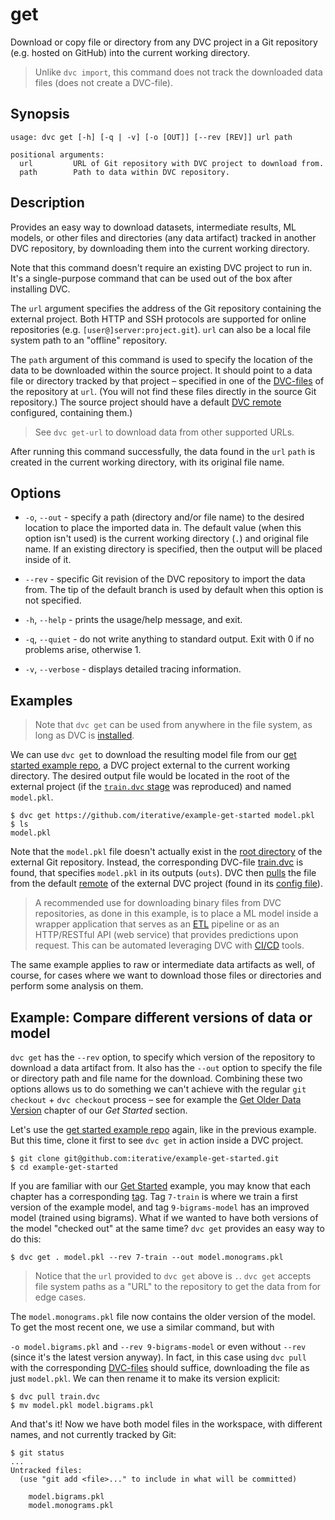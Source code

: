 # get

Download or copy file or directory from any <abbr>DVC project</abbr> in a Git
repository (e.g. hosted on GitHub) into the current working directory.

> Unlike `dvc import`, this command does not track the downloaded data files
> (does not create a DVC-file).

## Synopsis

```usage
usage: dvc get [-h] [-q | -v] [-o [OUT]] [--rev [REV]] url path

positional arguments:
  url         URL of Git repository with DVC project to download from.
  path        Path to data within DVC repository.
```

## Description

Provides an easy way to download datasets, intermediate results, ML models, or
other files and directories (any <abbr>data artifact</abbr>) tracked in another
DVC repository, by downloading them into the current working directory.

Note that this command doesn't require an existing DVC project to run in. It's a
single-purpose command that can be used out of the box after installing DVC.

The `url` argument specifies the address of the Git repository containing the
external <abbr>project</abbr>. Both HTTP and SSH protocols are supported for
online repositories (e.g. `[user@]server:project.git`). `url` can also be a
local file system path to an "offline" repository.

The `path` argument of this command is used to specify the location of the data
to be downloaded within the source project. It should point to a data file or
directory tracked by that project – specified in one of the
[DVC-files](/doc/user-guide/dvc-file-format) of the repository at `url`. (You
will not find these files directly in the source Git repository.) The source
project should have a default [DVC remote](/doc/command-reference/remote)
configured, containing them.)

> See `dvc get-url` to download data from other supported URLs.

After running this command successfully, the data found in the `url` `path` is
created in the current working directory, with its original file name.

## Options

- `-o`, `--out` - specify a path (directory and/or file name) to the desired
  location to place the imported data in. The default value (when this option
  isn't used) is the current working directory (`.`) and original file name. If
  an existing directory is specified, then the output will be placed inside of
  it.

- `--rev` - specific Git revision of the DVC repository to import the data from.
  The tip of the default branch is used by default when this option is not
  specified.

- `-h`, `--help` - prints the usage/help message, and exit.

- `-q`, `--quiet` - do not write anything to standard output. Exit with 0 if no
  problems arise, otherwise 1.

- `-v`, `--verbose` - displays detailed tracing information.

## Examples

> Note that `dvc get` can be used from anywhere in the file system, as long as
> DVC is [installed](/doc/get-started/install).

We can use `dvc get` to download the resulting model file from our
[get started example repo](https://github.com/iterative/example-get-started), a
<abbr>DVC project</abbr> external to the current working directory. The desired
<abbr>output</abbr> file would be located in the root of the external project
(if the
[`train.dvc` stage](https://github.com/iterative/example-get-started/blob/master/train.dvc)
was reproduced) and named `model.pkl`.

```dvc
$ dvc get https://github.com/iterative/example-get-started model.pkl
$ ls
model.pkl
```

Note that the `model.pkl` file doesn't actually exist in the
[root directory](https://github.com/iterative/example-get-started/tree/master/)
of the external Git repository. Instead, the corresponding DVC-file
[train.dvc](https://github.com/iterative/example-get-started/blob/master/train.dvc)
is found, that specifies `model.pkl` in its outputs (`outs`). DVC then
[pulls](/doc/command-reference/pull) the file from the default
[remote](/doc/command-reference/remote) of the external DVC project (found in
its
[config file](https://github.com/iterative/example-get-started/blob/master/.dvc/config)).

> A recommended use for downloading binary files from DVC repositories, as done
> in this example, is to place a ML model inside a wrapper application that
> serves as an [ETL](https://en.wikipedia.org/wiki/Extract,_transform,_load)
> pipeline or as an HTTP/RESTful API (web service) that provides predictions
> upon request. This can be automated leveraging DVC with
> [CI/CD](https://en.wikipedia.org/wiki/CI/CD) tools.

The same example applies to raw or intermediate <abbr>data artifacts</abbr> as
well, of course, for cases where we want to download those files or directories
and perform some analysis on them.

## Example: Compare different versions of data or model

`dvc get` has the `--rev` option, to specify which version of the repository to
download a <abbr>data artifact</abbr> from. It also has the `--out` option to
specify the file or directory path and file name for the download. Combining
these two options allows us to do something we can't achieve with the regular
`git checkout` + `dvc checkout` process – see for example the
[Get Older Data Version](/doc/get-started/older-versions) chapter of our _Get
Started_ section.

Let's use the
[get started example repo](https://github.com/iterative/example-get-started)
again, like in the previous example. But this time, clone it first to see
`dvc get` in action inside a <abbr>DVC project</abbr>.

```dvc
$ git clone git@github.com:iterative/example-get-started.git
$ cd example-get-started
```

If you are familiar with our [Get Started](/doc/get-started) example, you may
know that each chapter has a corresponding
[tag](https://github.com/iterative/example-get-started/tags). Tag `7-train` is
where we train a first version of the example model, and tag `9-bigrams-model`
has an improved model (trained using bigrams). What if we wanted to have both
versions of the model "checked out" at the same time? `dvc get` provides an easy
way to do this:

```dvc
$ dvc get . model.pkl --rev 7-train --out model.monograms.pkl
```

> Notice that the `url` provided to `dvc get` above is `.`. `dvc get` accepts
> file system paths as a "URL" to the repository to get the data from for edge
> cases.

The `model.monograms.pkl` file now contains the older version of the model. To
get the most recent one, we use a similar command, but with

`-o model.bigrams.pkl` and `--rev 9-bigrams-model` or even without `--rev`
(since it's the latest version anyway). In fact, in this case using `dvc pull`
with the corresponding [DVC-files](/doc/user-guide/dvc-file-format) should
suffice, downloading the file as just `model.pkl`. We can then rename it to make
its version explicit:

```dvc
$ dvc pull train.dvc
$ mv model.pkl model.bigrams.pkl
```

And that's it! Now we have both model files in the <abbr>workspace</abbr>, with
different names, and not currently tracked by Git:

```dvc
$ git status
...
Untracked files:
  (use "git add <file>..." to include in what will be committed)

	model.bigrams.pkl
	model.monograms.pkl
```
